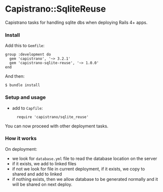 # Capistrano::SqliteReuse

Capistrano tasks for handling sqlite dbs when deploying Rails 4+ apps.

### Install

Add this to `Gemfile`:

    group :development do
      gem 'capistrano', '~> 3.2.1'
      gem 'capistrano-sqlite-reuse', '~> 1.0.0'
    end

And then:

    $ bundle install

### Setup and usage

- add to `Capfile`:

        require 'capistrano/sqlite_reuse'

You can now proceed with other deployment tasks.

### How it works

On deployment:

- we look for `database.yml` file to read the database location on the server<br/>
- if it exists, we add to linked files<br/>
- if not we look for file in current deployment, if it exists, we copy to shared and add to linked<br/>
- if nothing exists, then we allow database to be generated normally and it will be shared on next deploy.<br/>
